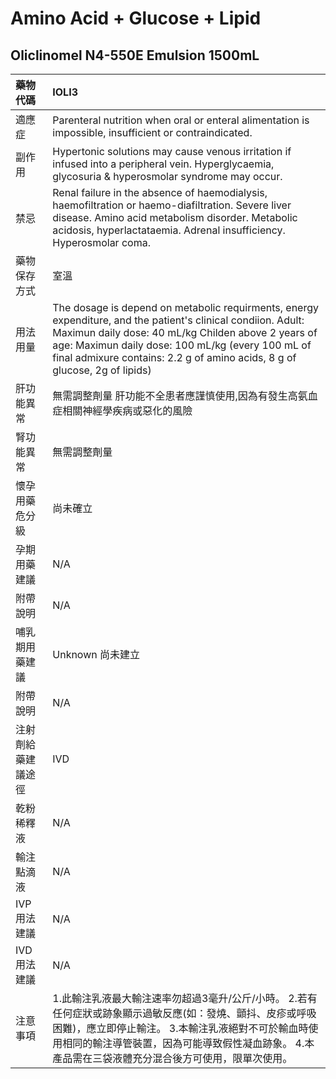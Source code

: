 # Amino Acid + Glucose + Lipid

## Oliclinomel N4-550E Emulsion 1500mL

| 藥物代碼           | IOLI3                                                                                                                                                                                                                                                                                                 |
|:-------------------|:------------------------------------------------------------------------------------------------------------------------------------------------------------------------------------------------------------------------------------------------------------------------------------------------------|
| 適應症             | Parenteral nutrition when oral or enteral alimentation is impossible, insufficient or contraindicated.                                                                                                                                                                                                |
| 副作用             | Hypertonic solutions may cause venous irritation if infused into a peripheral vein. Hyperglycaemia, glycosuria & hyperosmolar syndrome may occur.                                                                                                                                                     |
| 禁忌               | Renal failure in the absence of haemodialysis, haemofiltration or haemo-diafiltration. Severe liver disease. Amino acid metabolism disorder. Metabolic acidosis, hyperlactataemia. Adrenal insufficiency. Hyperosmolar coma.                                                                          |
| 藥物保存方式       | 室溫                                                                                                                                                                                                                                                                                                  |
| 用法用量           | The dosage is depend on metabolic requirments, energy expenditure, and the patient's clinical condiion. Adult: Maximun daily dose: 40 mL/kg Childen above 2 years of age: Maximun daily dose: 100 mL/kg (every 100 mL of final admixure contains: 2.2 g of amino acids, 8 g of glucose, 2g of lipids) |
| 肝功能異常         | 無需調整劑量  肝功能不全患者應謹慎使用,因為有發生高氨血症相關神經學疾病或惡化的風險                                                                                                                                                                                                                   |
| 腎功能異常         | 無需調整劑量                                                                                                                                                                                                                                                                                          |
| 懷孕用藥危分級     | 尚未確立                                                                                                                                                                                                                                                                                              |
| 孕期用藥建議       | N/A                                                                                                                                                                                                                                                                                                   |
| 附帶說明           | N/A                                                                                                                                                                                                                                                                                                   |
| 哺乳期用藥建議     | Unknown 尚未建立                                                                                                                                                                                                                                                                                      |
| 附帶說明           | N/A                                                                                                                                                                                                                                                                                                   |
| 注射劑給藥建議途徑 | IVD                                                                                                                                                                                                                                                                                                   |
| 乾粉稀釋液         | N/A                                                                                                                                                                                                                                                                                                   |
| 輸注點滴液         | N/A                                                                                                                                                                                                                                                                                                   |
| IVP 用法建議       | N/A                                                                                                                                                                                                                                                                                                   |
| IVD 用法建議       | N/A                                                                                                                                                                                                                                                                                                   |
| 注意事項           | 1.此輸注乳液最大輸注速率勿超過3毫升/公斤/小時。 2.若有任何症狀或跡象顯示過敏反應(如：發燒、顫抖、皮疹或呼吸困難)，應立即停止輸注。 3.本輸注乳液絕對不可於輸血時使用相同的輸注導管裝置，因為可能導致假性凝血跡象。 4.本產品需在三袋液體充分混合後方可使用，限單次使用。                                |

